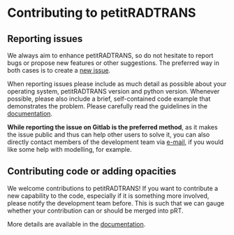 # Contributing to petitRADTRANS
## Reporting issues
We always aim to enhance petitRADTRANS, so do not hesitate to report bugs or propose new features or other suggestions. The preferred way in both cases is to create a [new issue](https://gitlab.com/mauricemolli/petitRADTRANS/-/issues).

When reporting issues please include as much detail as possible about your operating system, petitRADTRANS version and python version. Whenever possible, please also include a brief, self-contained code example that demonstrates the problem. Please carefully read the guidelines in the [documentation](https://petitradtrans.readthedocs.io/en/latest/content/contributing.html#suggestions-and-reporting-issues).

**While reporting the issue on Gitlab is the preferred method**, as it makes the issue public and thus can help other users to solve it, you can also directly contact members of the development team via [e-mail](https://petitradtrans.readthedocs.io/en/latest/index.html#contact), if you would like some help with modelling, for example.

## Contributing code or adding opacities
We welcome contributions to petitRADTRANS! If you want to contribute a new capability to the code, especially if it is something more involved, please notify the development team before. This is such that we can gauge whether your contribution can or should be merged into pRT.

More details are available in the [documentation](https://petitradtrans.readthedocs.io/en/latest/content/contributing.html#contribute-code).
